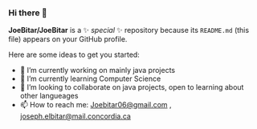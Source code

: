 ### Hi there 👋


**JoeBitar/JoeBitar** is a ✨ _special_ ✨ repository because its `README.md` (this file) appears on your GitHub profile.

Here are some ideas to get you started:

- 🔭 I’m currently working on mainly java projects
- 🌱 I’m currently learning Computer Science
- 👯 I’m looking to collaborate on java projects, open to learning about other langueages
- 📫 How to reach me: Joebitar06@gmail.com , joseph.elbitar@mail.concordia.ca

